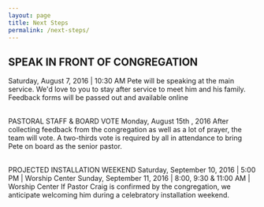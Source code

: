 ```yaml
---
layout: page
title: Next Steps
permalink: /next-steps/
---
```


## SPEAK IN FRONT OF CONGREGATION
Saturday, August 7, 2016 | 10:30 AM 
Pete will be speaking at the main service. We'd love to you to stay after service to meet him and his family. Feedback forms will be passed out and available online
<br><br>

PASTORAL STAFF & BOARD VOTE
Monday, August 15th , 2016
After collecting feedback from the congregation as well as a lot of prayer, the team will vote. A two-thirds vote is required by all in attendance to bring Pete on board as the senior pastor.
<br><br>

PROJECTED INSTALLATION WEEKEND
Saturday, September 10, 2016 | 5:00 PM | Worship Center
Sunday, September 11, 2016 | 8:00, 9:30 & 11:00 AM | Worship Center
If Pastor Craig is confirmed by the congregation, we anticipate welcoming him during a celebratory installation weekend.